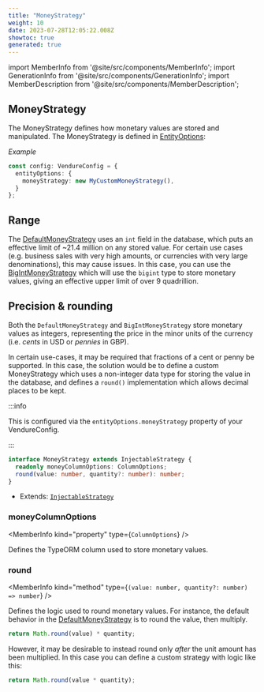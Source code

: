 ```yaml
---
title: "MoneyStrategy"
weight: 10
date: 2023-07-28T12:05:22.008Z
showtoc: true
generated: true
---
```

<!-- This file was generated from the Vendure source. Do not modify. Instead, re-run the "docs:build" script -->
import MemberInfo from '@site/src/components/MemberInfo';
import GenerationInfo from '@site/src/components/GenerationInfo';
import MemberDescription from '@site/src/components/MemberDescription';


## MoneyStrategy

<GenerationInfo sourceFile="packages/core/src/config/entity/money-strategy.ts" sourceLine="47" packageName="@vendure/core" since="2.0.0" />

The MoneyStrategy defines how monetary values are stored and manipulated. The MoneyStrategy
is defined in <a href='/reference/typescript-api/configuration/entity-options#entityoptions'>EntityOptions</a>:

*Example*

```ts
const config: VendureConfig = {
  entityOptions: {
    moneyStrategy: new MyCustomMoneyStrategy(),
  }
};
```

## Range

The <a href='/reference/typescript-api/money/default-money-strategy#defaultmoneystrategy'>DefaultMoneyStrategy</a> uses an `int` field in the database, which puts an
effective limit of ~21.4 million on any stored value. For certain use cases
(e.g. business sales with very high amounts, or currencies with very large
denominations), this may cause issues. In this case, you can use the
<a href='/reference/typescript-api/money/big-int-money-strategy#bigintmoneystrategy'>BigIntMoneyStrategy</a> which will use the `bigint` type to store monetary values,
giving an effective upper limit of over 9 quadrillion.

## Precision & rounding

Both the `DefaultMoneyStrategy` and `BigIntMoneyStrategy` store monetary values as integers, representing
the price in the minor units of the currency (i.e. _cents_ in USD or _pennies_ in GBP).

In certain use-cases, it may be required that fractions of a cent or penny be supported. In this case,
the solution would be to define a custom MoneyStrategy which uses a non-integer data type for storing
the value in the database, and defines a `round()` implementation which allows decimal places to be kept.

:::info

This is configured via the `entityOptions.moneyStrategy` property of
your VendureConfig.

:::

```ts title="Signature"
interface MoneyStrategy extends InjectableStrategy {
  readonly moneyColumnOptions: ColumnOptions;
  round(value: number, quantity?: number): number;
}
```
* Extends: <code><a href='/reference/typescript-api/common/injectable-strategy#injectablestrategy'>InjectableStrategy</a></code>



<div className="members-wrapper">

### moneyColumnOptions

<MemberInfo kind="property" type={`ColumnOptions`}   />

Defines the TypeORM column used to store monetary values.
### round

<MemberInfo kind="method" type={`(value: number, quantity?: number) => number`}   />

Defines the logic used to round monetary values. For instance, the default behavior
in the <a href='/reference/typescript-api/money/default-money-strategy#defaultmoneystrategy'>DefaultMoneyStrategy</a> is to round the value, then multiply.

```ts
return Math.round(value) * quantity;
```

However, it may be desirable to instead round only _after_ the unit amount has been
multiplied. In this case you can define a custom strategy with logic like this:

```ts
return Math.round(value * quantity);
```


</div>
